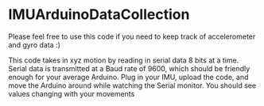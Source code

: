 # IMUArduinoDataCollection
Please feel free to use this code if you need to keep track of accelerometer and gyro data :)

This code takes in xyz motion by reading in serial data 8 bits at a time. Serial data is transmitted at a Baud rate of 9600, which should be friendly enough for your average Arduino. Plug in your IMU, upload the code, and move the Arduino around while watching the Serial monitor. You should see values changing with your movements
